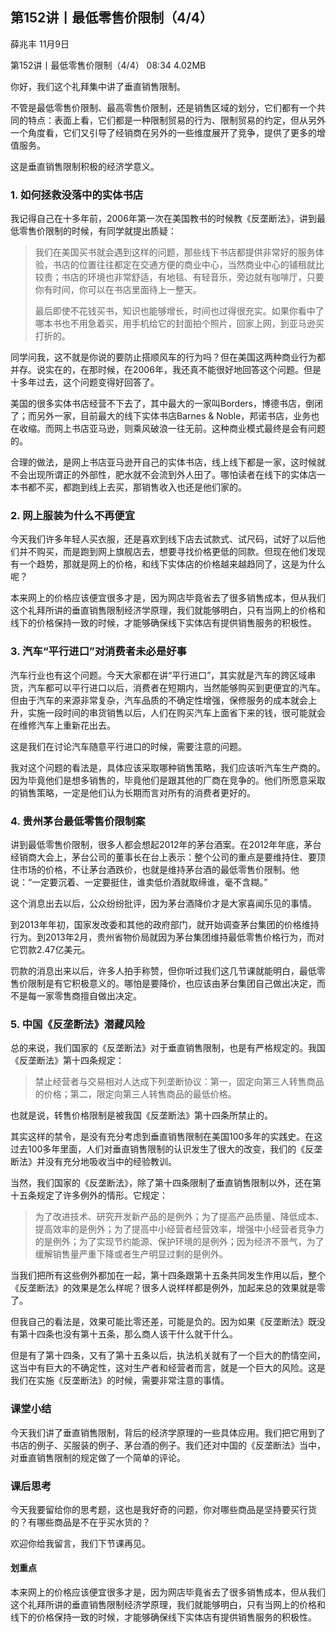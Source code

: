 
## 第152讲丨最低零售价限制（4/4）


薛兆丰
11月9日

第152讲丨最低零售价限制（4/4）
08:34 4.02MB


你好，我们这个礼拜集中讲了垂直销售限制。

不管是最低零售价限制、最高零售价限制，还是销售区域的划分，它们都有一个共同的特点：表面上看，它们都是一种限制贸易的行为、限制贸易的约定，但从另外一个角度看，它们又引导了经销商在另外的一些维度展开了竞争，提供了更多的增值服务。

这是垂直销售限制积极的经济学意义。

### 1. 如何拯救没落中的实体书店

我记得自己在十多年前，2006年第一次在美国教书的时候教《反垄断法》，讲到最低零售价限制的时候，有同学就提出质疑：

> 我们在美国买书就会遇到这样的问题，那些线下书店都提供非常好的服务体验，书店的位置往往都定在交通方便的商业中心，当然商业中心的铺租就比较贵；书店的环境也非常舒适，有地毯、有轻音乐，旁边就有咖啡厅，只要你有时间，你可以在书店里面待上一整天。
>
> 最后即使不花钱买书，知识也能够增长，时间也过得很充实。如果你看中了哪本书也不用急着买，用手机给它的封面拍个照片，回家上网，到亚马逊买打折的。

同学问我，这不就是你说的要防止搭顺风车的行为吗？但在美国这两种商业行为都并存。说实在的，在那时候，在2006年，我还真不能很好地回答这个问题。但是十多年过去，这个问题变得好回答了。

美国的很多实体书店经营不下去了，其中最大的一家叫Borders，博德书店，倒闭了；而另外一家，目前最大的线下实体书店Barnes & Noble，邦诺书店，业务也在收缩。而网上书店亚马逊，则乘风破浪一往无前。这种商业模式最终是会有问题的。

合理的做法，是网上书店亚马逊开自己的实体书店，线上线下都是一家，这时候就不会出现所谓正的外部性，肥水就不会流到外人田了。哪怕读者在线下的实体店一本书都不买，都跑到线上去买，那销售收入也还是他们家的。

### 2. 网上服装为什么不再便宜

今天我们许多年轻人买衣服，还是喜欢到线下店去试款式、试尺码，试好了以后他们并不购买，而是跑到网上旗舰店去，想要寻找价格更低的同款。但现在他们发现有一个趋势，那就是网上的价格，和线下实体店的价格越来越趋同了，这是为什么呢？

本来网上的价格应该便宜很多才是，因为网店毕竟省去了很多销售成本，但从我们这个礼拜所讲的垂直销售限制经济学原理，我们就能够明白，只有当网上的价格和线下的价格保持一致的时候，才能够确保线下实体店有提供销售服务的积极性。

### 3. 汽车“平行进口”对消费者未必是好事

汽车行业也有这个问题。今天大家都在讲“平行进口”，其实就是汽车的跨区域串货，汽车都可以平行进口以后，消费者在短期内，当然能够购买到更便宜的汽车。但由于汽车的来源非常复杂，汽车品质的不确定性增强，保修服务的成本就会上升，实施一段时间的串货销售以后，人们在购买汽车上面省下来的钱，很可能就会在维修汽车上重新花出去。

这是我们在讨论汽车随意平行进口的时候，需要注意的问题。

我对这个问题的看法是，具体应该采取哪种销售策略，我们应该听汽车生产商的。因为毕竟他们是想多销售的，毕竟他们是跟其他的厂商在竞争的。他们所愿意采取的销售策略，一定是他们认为长期而言对所有的消费者更好的。

### 4. 贵州茅台最低零售价限制案

讲到最低零售价限制，很多人都会想起2012年的茅台酒案。在2012年年底，茅台经销商大会上，茅台公司的董事长在台上表示：整个公司的重点是要维持住、要顶住市场的价格，不让茅台酒跌价，也就是维持茅台酒的最低零售价限制。他说：“一定要沉着、一定要挺住，谁卖低价酒就取缔谁，毫不含糊。”

这个消息出去以后，公众纷纷批评，因为茅台酒降价才是大家喜闻乐见的事情。

到2013年年初，国家发改委和其他的政府部门，就开始调查茅台集团的价格维持行为。到2013年2月，贵州省物价局就因为茅台集团维持最低零售价格行为，而对它罚款2.47亿美元。

罚款的消息出来以后，许多人拍手称赞，但你听过我们这几节课就能明白，最低零售价限制是有它积极意义的。哪怕是要降价，也应该由茅台集团自己做出决定，而不是每一家零售商擅自做出决定。

### 5. 中国《反垄断法》潜藏风险

总的来说，我们国家的《反垄断法》对于垂直销售限制，也是有严格规定的。我国《反垄断法》第十四条规定：

> 禁止经营者与交易相对人达成下列垄断协议：第一，固定向第三人转售商品的价格；第二，限定向第三人转售商品的最低价格。

也就是说，转售价格限制是被我国《反垄断法》第十四条所禁止的。

其实这样的禁令，是没有充分考虑到垂直销售限制在美国100多年的实践史。在这过去100多年里面，人们对垂直销售限制的认识发生了很大的改变，我们的《反垄断法》并没有充分地吸收当中的经验教训。

当然，我们国家的《反垄断法》，除了第十四条限制了垂直销售限制以外，还在第十五条规定了许多例外的情形。它规定：

> 为了改进技术、研究开发新产品的是例外；为了提高产品质量、降低成本、提高效率的是例外；为了提高中小经营者经营效率，增强中小经营者竞争力的是例外；为了实现节约能源、保护环境的是例外；因为经济不景气，为了缓解销售量严重下降或者生产明显过剩的是例外。

当我们把所有这些例外都加在一起，第十四条跟第十五条共同发生作用以后，整个《反垄断法》的效果是怎么样呢？很多人说样样都是例外，加起来总的效果就是零了。

但我自己的看法是，效果可能比零还差，可能是负的。因为如果《反垄断法》既没有第十四条也没有第十五条，那么商人该干什么就干什么。

但是有了第十四条，又有了第十五条以后，执法机关就有了一个巨大的酌情空间，这当中有巨大的不确定性，这对生产者和经营者而言，就是一个巨大的风险。这是我们在实施《反垄断法》的时候，需要非常注意的事情。

### 课堂小结

今天我们讲了垂直销售限制，背后的经济学原理的一些具体应用。我们把它用到了书店的例子、买服装的例子、茅台酒的例子。我们还对中国的《反垄断法》当中，对垂直销售限制的规定做了一个简单的评论。

### 课后思考

今天我要留给你的思考题，这也是我好奇的问题，你对哪些商品是坚持要买行货的？有哪些商品是不在乎买水货的？

欢迎你给我留言，我们下节课再见。

#### 划重点

本来网上的价格应该便宜很多才是，因为网店毕竟省去了很多销售成本，但从我们这个礼拜所讲的垂直销售限制经济学原理，我们就能够明白，只有当网上的价格和线下的价格保持一致的时候，才能够确保线下实体店有提供销售服务的积极性。